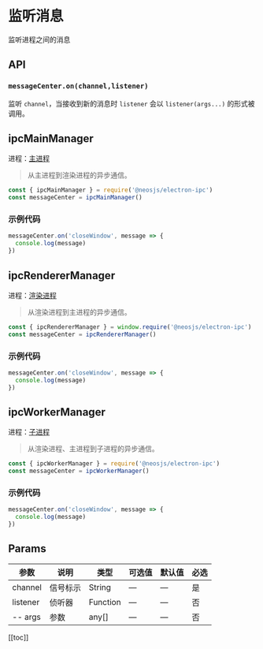 # 监听消息 <BadgeTip text="main" type="green"></BadgeTip> <BadgeTip text="renderer" type="green"></BadgeTip> <BadgeTip text="worker" type="green"></BadgeTip>

监听进程之间的消息

## API
### `messageCenter.on(channel,listener)`
监听 `channel`，当接收到新的消息时 `listener` 会以 `listener(args...)` 的形式被调用。
###

## ipcMainManager
进程：[主进程](https://www.electronjs.org/docs/glossary#main-process)

> 从主进程到渲染进程的异步通信。

```js
const { ipcMainManager } = require('@neosjs/electron-ipc')
const messageCenter = ipcMainManager()
```
### 示例代码
```js
messageCenter.on('closeWindow', message => {
  console.log(message)
})
```
## ipcRendererManager
进程：[渲染进程](https://www.electronjs.org/docs/glossary#renderer-process)

> 从渲染进程到主进程的异步通信。
```js
const { ipcRendererManager } = window.require('@neosjs/electron-ipc')
const messageCenter = ipcRendererManager()
```

### 示例代码
```js
messageCenter.on('closeWindow', message => {
  console.log(message)
})
```

## ipcWorkerManager
进程：[子进程](https://nodejs.org/api/child_process.html)

> 从渲染进程、主进程到子进程的异步通信。
```js
const { ipcWorkerManager } = require('@neosjs/electron-ipc')
const messageCenter = ipcWorkerManager()
```

### 示例代码
```js
messageCenter.on('closeWindow', message => {
  console.log(message)
})
```


## Params

| 参数                        | 说明                       | 类型   | 可选值          | 默认值       | 必选  |
| --------------------------- | -------------------------- | ------ | --------------- | ------------ |------------ |
| channel               | 信号标示           | String | —               | —            | 是 |
| listener          | 侦听器                   | Function | —           | —           | 否 |
|    -- args          | 参数                   | any[] | —           | —           | 否 |

[[toc]]
